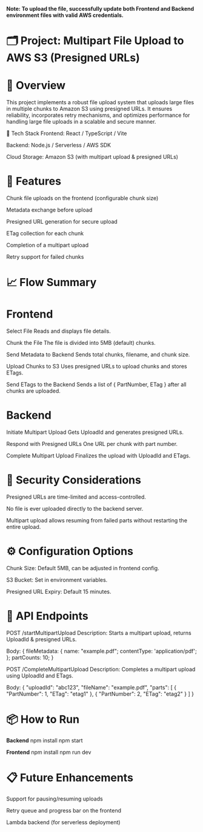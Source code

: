 **Note: To upload the file, successfully update both Frontend and Backend environment files with valid AWS credentials.**
# 🗂️ Project: Multipart File Upload to AWS S3 (Presigned URLs)
# 📌 Overview
This project implements a robust file upload system that uploads large files in multiple chunks to Amazon S3 using presigned URLs. It ensures reliability, incorporates retry mechanisms, and optimizes performance for handling large file uploads in a scalable and secure manner.

🔧 Tech Stack
Frontend: React / TypeScript / Vite

Backend: Node.js / Serverless / AWS SDK

Cloud Storage: Amazon S3 (with multipart upload & presigned URLs)

# 📁 Features
Chunk file uploads on the frontend (configurable chunk size)

Metadata exchange before upload

Presigned URL generation for secure upload

ETag collection for each chunk

Completion of a multipart upload

Retry support for failed chunks

# 📈 Flow Summary
# Frontend
Select File
Reads and displays file details.

Chunk the File
The file is divided into 5MB (default) chunks.

Send Metadata to Backend
Sends total chunks, filename, and chunk size.

Upload Chunks to S3
Uses presigned URLs to upload chunks and stores ETags.

Send ETags to the Backend
Sends a list of { PartNumber, ETag } after all chunks are uploaded.

# Backend
Initiate Multipart Upload
Gets UploadId and generates presigned URLs.

Respond with Presigned URLs
One URL per chunk with part number.

Complete Multipart Upload
Finalizes the upload with UploadId and ETags.

# 🔐 Security Considerations
Presigned URLs are time-limited and access-controlled.

No file is ever uploaded directly to the backend server.

Multipart upload allows resuming from failed parts without restarting the entire upload.

# ⚙️ Configuration Options
Chunk Size: Default 5MB, can be adjusted in frontend config.

S3 Bucket: Set in environment variables.

Presigned URL Expiry: Default 15 minutes.

# 📂 API Endpoints
POST /startMultipartUpload
Description: Starts a multipart upload, returns UploadId & presigned URLs.

Body:
{
 fileMetadata: {
    name: "example.pdf";
    contentType: 'application/pdf';
  };
  partCounts: 10;
}

POST /CompleteMultipartUpload
Description: Completes a multipart upload using UploadId and ETags.

Body:
{
  "uploadId": "abc123",
  "fileName": "example.pdf",
  "parts": [
    { "PartNumber": 1, "ETag": "etag1" },
    { "PartNumber": 2, "ETag": "etag2" }
  ]
}

# 📦 How to Run
**Backend**
npm install
npm start

**Frontend**
npm install
npm run dev


# 📋 Future Enhancements
Support for pausing/resuming uploads

Retry queue and progress bar on the frontend

Lambda backend (for serverless deployment)
